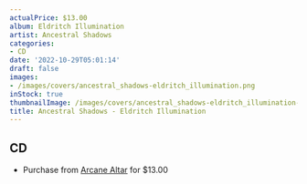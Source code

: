 ```yaml
---
actualPrice: $13.00
album: Eldritch Illumination
artist: Ancestral Shadows
categories:
- CD
date: '2022-10-29T05:01:14'
draft: false
images:
- /images/covers/ancestral_shadows-eldritch_illumination.png
inStock: true
thumbnailImage: /images/covers/ancestral_shadows-eldritch_illumination-thumb.png
title: Ancestral Shadows - Eldritch Illumination
---
```


## CD
* Purchase from [Arcane Altar](https://arcanealtar.bigcartel.com/product/ancestral-shadows-eldritch-illumination-cd) for $13.00
